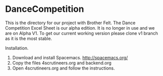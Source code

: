 # DanceCompetition
This is the directory for our project with Brother Felt. The Dance Competition Excel Sheet is our alpha edition. It is no longer in use and we are on Alpha V1. To get our current working version please clone v1 branch as it is the most stable.

Installation.
 1. Download and install Spacemacs. http://spacemacs.org/
 2. Copy the files 4scrutineers.org and backend.org
 3. Open 4scrutineers.org and follow the instructions.
 
 
